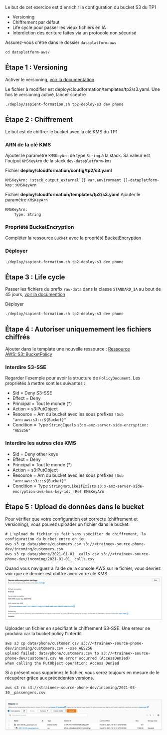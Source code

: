 
Le but de cet exercice est d'enrichir la configuration du bucket S3 du TP1
* Versioning
* Chiffrement par défaut
* Life cycle pour passer les vieux fichiers en IA 
* Interdiction des écriture faites via un protocole non sécurisé


Assurez-vous d'être dans le dossier `dataplatform-aws` 
```shell
cd dataplatform-aws/
```

## Étape 1 : Versioning
Activer le versioning, [voir la documentation](https://docs.aws.amazon.com/AWSCloudFormation/latest/UserGuide/aws-properties-s3-bucket.html#cfn-s3-bucket-versioning)

Le fichier à modifier est deploy/cloudformation/templates/tp2/s3.yaml. Une fois le versioning activé, lancer sceptre
 
```shell
./deploy/sapient-formation.sh tp2-deploy-s3 dev phone
```

## Étape 2 : Chiffrement
Le but est de chiffrer le bucket avec la clé KMS du TP1

### ARN de la clé KMS
Ajouter le paramètre `KMSKeyArn` de type `String` à la stack. Sa valeur est l'output `KMSKeyArn` de la stack `dev-dataplatform-kms`

Fichier **deploy/cloudformation/config/tp2/s3.yaml**
```
KMSKeyArn: !stack_output_external {{ var.environment }}-dataplatform-kms::KMSKeyArn
``` 

Fichier **deploy/cloudformation/templates/tp2/s3.yaml**
Ajouter le paramètre `KMSKeyArn`
```
KMSKeyArn:
    Type: String
```

### Propriété BucketEncryption
Compléter la ressource `Bucket` avec la propriété [BucketEncryption](https://docs.aws.amazon.com/AWSCloudFormation/latest/UserGuide/aws-properties-s3-bucket.html#cfn-s3-bucket-bucketencryption)

### Déployer
```
./deploy/sapient-formation.sh tp2-deploy-s3 dev phone
```

## Étape 3 : Life cycle
Passer les fichiers du prefix `raw-data` dans la classe `STANDARD_IA` au bout de 45 jours,
[voir la documention](https://docs.aws.amazon.com/AWSCloudFormation/latest/UserGuide/aws-properties-s3-bucket.html#cfn-s3-bucket-lifecycleconfig)

Déployer
```
./deploy/sapient-formation.sh tp2-deploy-s3 dev phone
```

## Étape 4 : Autoriser uniquemement les fichiers chiffrés
Ajouter dans le template une nouvelle ressource : [Ressource AWS::S3::BucketPolicy](https://docs.aws.amazon.com/AWSCloudFormation/latest/UserGuide/aws-properties-s3-policy.html)

### Interdire S3-SSE
Regarder l'exemple pour avoir la structure de `PolicyDocument`. Les propriétés à mettre sont les suivantes :
* Sid = Deny S3-SSE
* Effect = Deny
* Principal = Tout le monde (*)
* Action = s3:PutObject
* Resource = Arn du bucket avec les sous prefixes `!Sub "arn:aws:s3:::${Bucket}"`
* Condition = Type `StringEquals` `s3:x-amz-server-side-encryption: "AES256"`

### Interdire les autres clés KMS
* Sid = Deny other keys
* Effect = Deny
* Principal = Tout le monde (*)
* Action = s3:PutObject
* Resource = Arn du bucket avec les sous prefixes `!Sub "arn:aws:s3:::${Bucket}"`
* Condition = Type `StringNotLikeIfExists` `s3:x-amz-server-side-encryption-aws-kms-key-id: !Ref KMSKeyArn`


## Étape 5 : Upload de données dans le bucket

Pour vérifier que votre configuration est correcte (chiffrement et versioning), vous pouvez uploader un fichier dans le bucket.

```shell
# L'upload du fichier se fait sans spécifier de chiffrement, la configuration du bucket entre en jeu
aws s3 cp data/phone/customers.csv s3://<trainee>-source-phone-dev/incoming/customers.csv
aws s3 cp data/phone/2021-01-01__calls.csv s3://<trainee>-source-phone-dev/incoming/2021-01-01__calls.csv
```

Quand vous naviguez à l'aide de la console AWS sur le fichier, vous devriez voir que ce dernier est chiffré avec votre clé KMS.
![KMS](./documentation/tp2/kms.png "KMS")

Uploader un fichier en spécifiant le chiffrement S3-SSE. Une erreur se produira car la bucket policy l'interdit
```
aws s3 cp data/phone/customer.csv s3://<trainee>-source-phone-dev/incoming/customers.csv --sse AES256
upload failed: data/phone/customers.csv to s3://<trainee>-source-phone-dev/customers.csv An error occurred (AccessDenied) 
when calling the PutObject operation: Access Denied
```


Si a présent vous supprimez le fichier, vous serez toujours en mesure de le récupérer grâce aux précédentes versions.
```shell
aws s3 rm s3://<trainee>-source-phone-dev/incoming/2021-03-30__passengers.csv
```
![Version](./documentation/tp2/s3-delete.png "Version")


